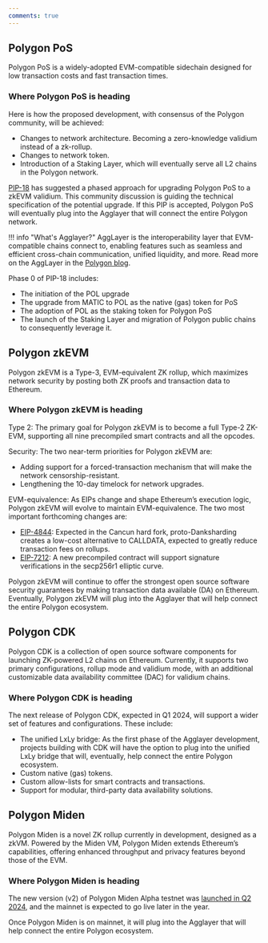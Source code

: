 ```yaml
---
comments: true
---
```


## Polygon PoS 

Polygon PoS is a widely-adopted EVM-compatible sidechain designed for low transaction costs and fast transaction times.

### Where Polygon PoS is heading

Here is how the proposed development, with consensus of the Polygon community, will be achieved:

- Changes to network architecture. Becoming a zero-knowledge validium instead of a zk-rollup.
- Changes to network token.
- Introduction of a Staking Layer, which will eventually serve all L2 chains in the Polygon network.

[PIP-18](https://forum.polygon.technology/t/pip-18-polygon-2-0-phase-0-frontier/12913) has suggested a phased approach for upgrading Polygon PoS to a zkEVM validium. This community discussion is guiding the technical specification of the potential upgrade. If this PIP is accepted, Polygon PoS will eventually plug into the Agglayer that will connect the entire Polygon network.

!!! info "What's Agglayer?"
    AggLayer is the interoperability layer that EVM-compatible chains connect to, enabling features such as seamless and efficient cross-chain communication, unified liquidity, and more. Read more on the AggLayer in the [Polygon blog](https://polygon.technology/blog/wtf-is-polygon?utm_source=twitter&utm_medium=social&utm_content=wtf-is-polygon).

Phase 0 of PIP-18 includes:

- The initiation of the POL upgrade
- The upgrade from MATIC to POL as the native (gas) token for PoS
- The adoption of POL as the staking token for Polygon PoS
- The launch of the Staking Layer and migration of Polygon public chains to consequently leverage it.

## Polygon zkEVM

Polygon zkEVM is a Type-3, EVM-equivalent ZK rollup, which maximizes network security by posting both ZK proofs and transaction data to Ethereum.

### Where Polygon zkEVM is heading

Type 2: The primary goal for Polygon zkEVM is to become a full Type-2 ZK-EVM, supporting all nine precompiled smart contracts and all the opcodes. 

Security: The two near-term priorities for Polygon zkEVM are:
- Adding support for a forced-transaction mechanism that will make the network censorship-resistant.
- Lengthening the 10-day timelock for network upgrades.

EVM-equivalence: As EIPs change and shape Ethereum’s execution logic, Polygon zkEVM will evolve to maintain EVM-equivalence. The two most important forthcoming changes are:

- [EIP-4844](https://eips.ethereum.org/EIPS/eip-4844): Expected in the Cancun hard fork, proto-Danksharding creates a low-cost alternative to CALLDATA, expected to greatly reduce transaction fees on rollups.
- [EIP-7212](https://eips.ethereum.org/EIPS/eip-7212): A new precompiled contract will support signature verifications in the secp256r1 elliptic curve.

Polygon zkEVM will continue to offer the strongest open source software security guarantees by making transaction data available (DA) on Ethereum. Eventually, Polygon zkEVM will plug into the Agglayer that will help connect the entire Polygon ecosystem.

## Polygon CDK

Polygon CDK is a collection of open source software components for launching ZK-powered L2 chains on Ethereum. Currently, it supports two primary configurations, rollup mode and validium mode, with an additional customizable data availability committee (DAC) for validium chains. 

### Where Polygon CDK is heading

The next release of Polygon CDK, expected in Q1 2024, will support a wider set of features and configurations. These include:

- The unified LxLy bridge: As the first phase of the Agglayer development, projects building with CDK will have the option to plug into the unified LxLy bridge that will, eventually, help connect the entire Polygon ecosystem.
- Custom native (gas) tokens.
- Custom allow-lists for smart contracts and transactions.
- Support for modular, third-party data availability solutions.

## Polygon Miden

Polygon Miden is a novel ZK rollup currently in development, designed as a zkVM. Powered by the Miden VM, Polygon Miden extends Ethereum’s capabilities, offering enhanced throughput and privacy features beyond those of the EVM.

### Where Polygon Miden is heading

The new version (v2) of Polygon Miden Alpha testnet was [launched in Q2 2024](https://polygon.technology/blog/polygon-miden-alpha-testnet-v-2-live), and the mainnet is expected to go live later in the year.

Once Polygon Miden is on mainnet, it will plug into the Agglayer that will help connect the entire Polygon ecosystem.

